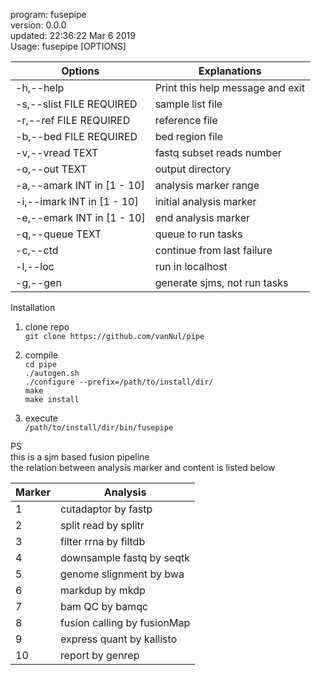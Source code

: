 program: fusepipe  
version: 0.0.0  
updated: 22:36:22 Mar  6 2019  
Usage: fusepipe [OPTIONS]  

|  Options                    | Explanations
|-----------------------------|---------------------------------
|  -h,--help                  | Print this help message and exit
|  -s,--slist FILE REQUIRED   | sample list file
|  -r,--ref FILE REQUIRED     | reference file
|  -b,--bed FILE REQUIRED     | bed region file
|  -v,--vread TEXT            | fastq  subset reads number
|  -o,--out TEXT              | output directory
|  -a,--amark INT in [1 - 10] | analysis marker range
|  -i,--imark INT in [1 - 10] | initial analysis marker
|  -e,--emark INT in [1 - 10] | end analysis marker
|  -q,--queue TEXT            | queue to run tasks
|  -c,--ctd                   | continue from last failure
|  -l,--loc                   | run in localhost
|  -g,--gen                   | generate sjms, not run tasks

Installation

1. clone repo  
`git clone https://github.com/vanNul/pipe`

2. compile  
`cd pipe`  
`./autogen.sh`  
`./configure --prefix=/path/to/install/dir/`  
`make`  
`make install`  

3. execute  
`/path/to/install/dir/bin/fusepipe`  

PS  
this is a sjm based fusion pipeline  
the relation between analysis marker and content is listed below  

|Marker   |Analysis                     
|---------|----------------------------
|1        | cutadaptor by fastp         
|2        | split read by splitr        
|3        | filter rrna by filtdb       
|4        | downsample fastq by seqtk   
|5        | genome slignment by bwa     
|6        | markdup by mkdp             
|7        | bam QC by bamqc             
|8        | fusion calling by fusionMap 
|9        | express quant by kallisto   
|10       | report by genrep            

